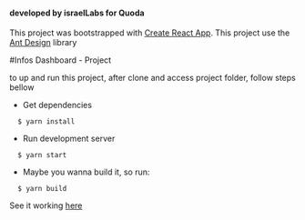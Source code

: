 #### developed by israelLabs for Quoda

This project was bootstrapped with [Create React App](https://github.com/facebookincubator/create-react-app).
This project use the [Ant Design](https://ant.design/components) library

#Infos Dashboard - Project

to up and run this project, after clone and access project folder, follow steps bellow

- Get dependencies
```shell
  $ yarn install
```


- Run development server
```shell
  $ yarn start
```



- Maybe you wanna build it, so run:
```shell
  $ yarn build
```


See it working [here](https://israelouteiro.github.io/quickstarter-react/)